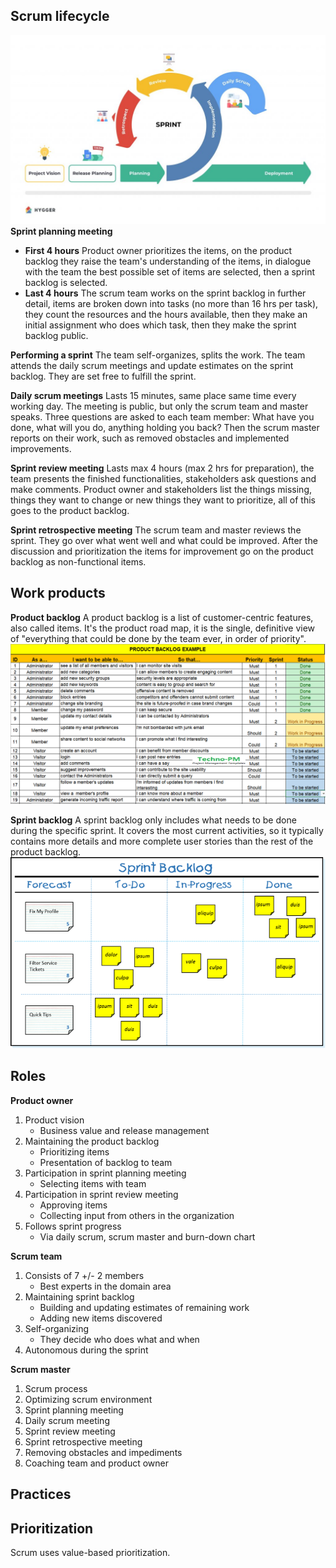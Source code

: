 ## Scrum lifecycle
![](Pasted%20image%2020220619205659.png)
**Sprint planning meeting**
- **First 4 hours**
Product owner prioritizes the items, on the product backlog they raise the team's understanding of the items, in dialogue with the team the best possible set of items are selected, then a sprint backlog is selected.
- **Last 4 hours**
The scrum team works on the sprint backlog in further detail, items are broken down into tasks (no more than 16 hrs per task), they count the resources and the hours available, then they make an initial assignment who does which task, then they make the sprint backlog public.

**Performing a sprint**
The team self-organizes, splits the work. The team attends the daily scrum meetings and update estimates on the sprint backlog. They are set free to fulfill the sprint.

**Daily scrum meetings**
Lasts 15 minutes, same place same time every working day. The meeting is public, but only the scrum team and master speaks. Three questions are asked to each team member: What have you done, what will you do, anything holding you back? Then the scrum master reports on their work, such as removed obstacles and implemented improvements.

**Sprint review meeting**
Lasts max 4 hours (max 2 hrs for preparation), the team presents the finished functionalities, stakeholders ask questions and make comments. Product owner and stakeholders list the things missing, things they want to change or new things they want to prioritize, all of this goes to the product backlog.

**Sprint retrospective meeting**
The scrum team and master reviews the sprint. They go over what went well and what could be improved. After the discussion and prioritization the items for improvement go on the product backlog as non-functional items.

## Work products
**Product backlog**
A product backlog is a list of customer-centric features, also called items. It's the product road map, it is the single, definitive view of "everything that could be done by the team ever, in order of priority".
![](Pasted%20image%2020220619205750.png)

**Sprint backlog**
A sprint backlog only includes what needs to be done during the specific sprint. It covers the most current activities, so it typically contains more details and more complete user stories than the rest of the product backlog.
![](Pasted%20image%2020220619205834.png)

## Roles
**Product owner**
1. Product vision
	- Business value and release management
2. Maintaining the product backlog
	- Prioritizing items
	- Presentation of backlog to team
3. Participation in sprint planning meeting
	- Selecting items with team
4. Participation in sprint review meeting
	- Approving items
	- Collecting input from others in the organization
5. Follows sprint progress
	- Via daily scrum, scrum master and burn-down chart

**Scrum team**
1. Consists of 7 +/- 2 members
	 - Best experts in the domain area
2. Maintaining sprint backlog
	- Building and updating estimates of remaining work
	- Adding new items discovered
3. Self-organizing
	- They decide who does what and when
4. Autonomous during the sprint

**Scrum master**
1. Scrum process
2. Optimizing scrum environment
3. Sprint planning meeting
4. Daily scrum meeting
5. Sprint review meeting
6. Sprint retrospective meeting
7. Removing obstacles and impediments
8. Coaching team and product owner

## Practices


## Prioritization
Scrum uses value-based prioritization.